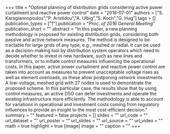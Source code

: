 +++
title = "Optimal planning of distribution grids considering active power curtailment and reactive power control"
date = "2016-07-01"
authors = ["S. Karagiannopoulos","P. Aristidou","A. Ulbig","S. Koch","G. Hug"]
tags = []
publication_types = ["1"]
publication = "_Proc. of 2016 General Meeting_"
publication_short = ""
abstract = "In this paper, a new planning methodology is proposed for existing distribution grids, considering both passive and active network measures. The method is designed to be tractable for large grids of any type, e.g., meshed or radial. It can be used as a decision-making tool by distribution system operators which need to decide whether to invest in new hardware, such as new lines and transformers, or to initiate control measures influencing the operational costs. In this paper, active power curtailment and reactive power control are taken into account as measures to prevent unacceptable voltage rises as well as element overloads, as these allow postponing network investments. A low-voltage, meshed grid with 27 nodes is used to demonstrate the proposed scheme. In this particular case, the results show that by using control measures, an active DSO can defer investments and operate the existing infrastructure more efficiently. The methodology is able to account for variations in operational and investment costs coming from regulatory influences to provide an insight to the most cost-efficient decision."
summary = ""
featured = false
projects = []
slides = ""
url_code = ""
url_dataset = ""
url_poster = ""
url_slides = ""
url_source = ""
url_video = ""
math = true
highlight = true
[image]
image = ""
caption = ""
+++

